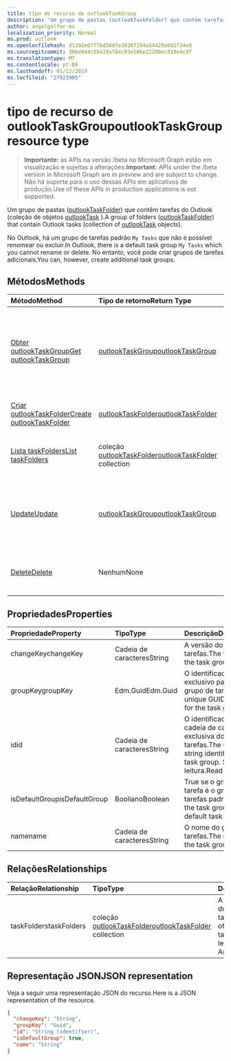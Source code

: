```yaml
---
title: tipo de recurso de outlookTaskGroup
description: 'Um grupo de pastas (outlookTaskFolder) que contêm tarefas do Outlook (coleção de objetos outlookTask). '
author: angelgolfer-ms
localization_priority: Normal
ms.prod: outlook
ms.openlocfilehash: d1392e07f76d508fe30307294a54429a692f34e8
ms.sourcegitcommit: 36be044c89a19af84c93e586e22200ec919e4c9f
ms.translationtype: MT
ms.contentlocale: pt-BR
ms.lasthandoff: 01/12/2019
ms.locfileid: "27923905"
---
```

# <a name="outlooktaskgroup-resource-type"></a><span data-ttu-id="5b8b9-103">tipo de recurso de outlookTaskGroup</span><span class="sxs-lookup"><span data-stu-id="5b8b9-103">outlookTaskGroup resource type</span></span>

> <span data-ttu-id="5b8b9-104">**Importante:** as APIs na versão /beta no Microsoft Graph estão em visualização e sujeitas a alterações.</span><span class="sxs-lookup"><span data-stu-id="5b8b9-104">**Important:** APIs under the /beta version in Microsoft Graph are in preview and are subject to change.</span></span> <span data-ttu-id="5b8b9-105">Não há suporte para o uso dessas APIs em aplicativos de produção.</span><span class="sxs-lookup"><span data-stu-id="5b8b9-105">Use of these APIs in production applications is not supported.</span></span>

<span data-ttu-id="5b8b9-106">Um grupo de pastas ([outlookTaskFolder](outlooktaskfolder.md)) que contêm tarefas do Outlook (coleção de objetos [outlookTask](outlooktask.md) ).</span><span class="sxs-lookup"><span data-stu-id="5b8b9-106">A group of folders ([outlookTaskFolder](outlooktaskfolder.md)) that contain Outlook tasks (collection of [outlookTask](outlooktask.md) objects).</span></span> 

<span data-ttu-id="5b8b9-107">No Outlook, há um grupo de tarefas padrão `My Tasks` que não é possível renomear ou excluir.</span><span class="sxs-lookup"><span data-stu-id="5b8b9-107">In Outlook, there is a default task group `My Tasks` which you cannot rename or delete.</span></span> <span data-ttu-id="5b8b9-108">No entanto, você pode criar grupos de tarefas adicionais.</span><span class="sxs-lookup"><span data-stu-id="5b8b9-108">You can, however, create additional task groups.</span></span> 


## <a name="methods"></a><span data-ttu-id="5b8b9-109">Métodos</span><span class="sxs-lookup"><span data-stu-id="5b8b9-109">Methods</span></span>

| <span data-ttu-id="5b8b9-110">Método</span><span class="sxs-lookup"><span data-stu-id="5b8b9-110">Method</span></span>           | <span data-ttu-id="5b8b9-111">Tipo de retorno</span><span class="sxs-lookup"><span data-stu-id="5b8b9-111">Return Type</span></span>    |<span data-ttu-id="5b8b9-112">Descrição</span><span class="sxs-lookup"><span data-stu-id="5b8b9-112">Description</span></span>|
|:---------------|:--------|:----------|
|[<span data-ttu-id="5b8b9-113">Obter outlookTaskGroup</span><span class="sxs-lookup"><span data-stu-id="5b8b9-113">Get outlookTaskGroup</span></span>](../api/outlooktaskgroup-get.md) | [<span data-ttu-id="5b8b9-114">outlookTaskGroup</span><span class="sxs-lookup"><span data-stu-id="5b8b9-114">outlookTaskGroup</span></span>](outlooktaskgroup.md) |<span data-ttu-id="5b8b9-115">Obtenha as propriedades e relacionamentos do grupo de tarefas especificado do Outlook.</span><span class="sxs-lookup"><span data-stu-id="5b8b9-115">Get the properties and relationships of the specified Outlook task group.</span></span>|
|[<span data-ttu-id="5b8b9-116">Criar outlookTaskFolder</span><span class="sxs-lookup"><span data-stu-id="5b8b9-116">Create outlookTaskFolder</span></span>](../api/outlooktaskgroup-post-taskfolders.md) |[<span data-ttu-id="5b8b9-117">outlookTaskFolder</span><span class="sxs-lookup"><span data-stu-id="5b8b9-117">outlookTaskFolder</span></span>](outlooktaskfolder.md)| <span data-ttu-id="5b8b9-118">Crie uma pasta de tarefas do Outlook.</span><span class="sxs-lookup"><span data-stu-id="5b8b9-118">Create an Outlook task folder.</span></span>|
|[<span data-ttu-id="5b8b9-119">Lista taskFolders</span><span class="sxs-lookup"><span data-stu-id="5b8b9-119">List taskFolders</span></span>](../api/outlooktaskgroup-list-taskfolders.md) |<span data-ttu-id="5b8b9-120">coleção [outlookTaskFolder](outlooktaskfolder.md)</span><span class="sxs-lookup"><span data-stu-id="5b8b9-120">[outlookTaskFolder](outlooktaskfolder.md) collection</span></span>| <span data-ttu-id="5b8b9-121">Obtenha uma coleção de pastas de tarefas do Outlook.</span><span class="sxs-lookup"><span data-stu-id="5b8b9-121">Get a collection of Outlook task folders.</span></span>|
|[<span data-ttu-id="5b8b9-122">Update</span><span class="sxs-lookup"><span data-stu-id="5b8b9-122">Update</span></span>](../api/outlooktaskgroup-update.md) | [<span data-ttu-id="5b8b9-123">outlookTaskGroup</span><span class="sxs-lookup"><span data-stu-id="5b8b9-123">outlookTaskGroup</span></span>](outlooktaskgroup.md)  |<span data-ttu-id="5b8b9-124">Atualize as propriedades graváveis de um grupo de tarefa do Outlook.</span><span class="sxs-lookup"><span data-stu-id="5b8b9-124">Update the writable properties of an Outlook task group.</span></span> |
|[<span data-ttu-id="5b8b9-125">Delete</span><span class="sxs-lookup"><span data-stu-id="5b8b9-125">Delete</span></span>](../api/outlooktaskgroup-delete.md) | <span data-ttu-id="5b8b9-126">Nenhum</span><span class="sxs-lookup"><span data-stu-id="5b8b9-126">None</span></span> |<span data-ttu-id="5b8b9-127">Exclua o grupo de tarefas do Outlook especificado.</span><span class="sxs-lookup"><span data-stu-id="5b8b9-127">Delete the specified Outlook task group.</span></span> |

## <a name="properties"></a><span data-ttu-id="5b8b9-128">Propriedades</span><span class="sxs-lookup"><span data-stu-id="5b8b9-128">Properties</span></span>
| <span data-ttu-id="5b8b9-129">Propriedade</span><span class="sxs-lookup"><span data-stu-id="5b8b9-129">Property</span></span>     | <span data-ttu-id="5b8b9-130">Tipo</span><span class="sxs-lookup"><span data-stu-id="5b8b9-130">Type</span></span>   |<span data-ttu-id="5b8b9-131">Descrição</span><span class="sxs-lookup"><span data-stu-id="5b8b9-131">Description</span></span>|
|:---------------|:--------|:----------|
|<span data-ttu-id="5b8b9-132">changeKey</span><span class="sxs-lookup"><span data-stu-id="5b8b9-132">changeKey</span></span>|<span data-ttu-id="5b8b9-133">Cadeia de caracteres</span><span class="sxs-lookup"><span data-stu-id="5b8b9-133">String</span></span>|<span data-ttu-id="5b8b9-134">A versão do grupo de tarefas.</span><span class="sxs-lookup"><span data-stu-id="5b8b9-134">The version of the task group.</span></span>|
|<span data-ttu-id="5b8b9-135">groupKey</span><span class="sxs-lookup"><span data-stu-id="5b8b9-135">groupKey</span></span>|<span data-ttu-id="5b8b9-136">Edm.Guid</span><span class="sxs-lookup"><span data-stu-id="5b8b9-136">Edm.Guid</span></span>|<span data-ttu-id="5b8b9-137">O identificador GUID exclusivo para o grupo de tarefa.</span><span class="sxs-lookup"><span data-stu-id="5b8b9-137">The unique GUID identifier for the task group.</span></span>|
|<span data-ttu-id="5b8b9-138">id</span><span class="sxs-lookup"><span data-stu-id="5b8b9-138">id</span></span>|<span data-ttu-id="5b8b9-139">Cadeia de caracteres</span><span class="sxs-lookup"><span data-stu-id="5b8b9-139">String</span></span>|<span data-ttu-id="5b8b9-140">O identificador de cadeia de caracteres exclusiva do grupo de tarefas.</span><span class="sxs-lookup"><span data-stu-id="5b8b9-140">The unique string identifier of the task group.</span></span> <span data-ttu-id="5b8b9-141">Somente leitura.</span><span class="sxs-lookup"><span data-stu-id="5b8b9-141">Read-only.</span></span>|
|<span data-ttu-id="5b8b9-142">isDefaultGroup</span><span class="sxs-lookup"><span data-stu-id="5b8b9-142">isDefaultGroup</span></span>|<span data-ttu-id="5b8b9-143">Booliano</span><span class="sxs-lookup"><span data-stu-id="5b8b9-143">Boolean</span></span>|<span data-ttu-id="5b8b9-144">True se o grupo de tarefa é o grupo de tarefas padrão.</span><span class="sxs-lookup"><span data-stu-id="5b8b9-144">True if the task group is the default task group.</span></span>|
|<span data-ttu-id="5b8b9-145">name</span><span class="sxs-lookup"><span data-stu-id="5b8b9-145">name</span></span>|<span data-ttu-id="5b8b9-146">Cadeia de caracteres</span><span class="sxs-lookup"><span data-stu-id="5b8b9-146">String</span></span>|<span data-ttu-id="5b8b9-147">O nome do grupo de tarefas.</span><span class="sxs-lookup"><span data-stu-id="5b8b9-147">The name of the task group.</span></span>|

## <a name="relationships"></a><span data-ttu-id="5b8b9-148">Relações</span><span class="sxs-lookup"><span data-stu-id="5b8b9-148">Relationships</span></span>
| <span data-ttu-id="5b8b9-149">Relação</span><span class="sxs-lookup"><span data-stu-id="5b8b9-149">Relationship</span></span> | <span data-ttu-id="5b8b9-150">Tipo</span><span class="sxs-lookup"><span data-stu-id="5b8b9-150">Type</span></span>   |<span data-ttu-id="5b8b9-151">Descrição</span><span class="sxs-lookup"><span data-stu-id="5b8b9-151">Description</span></span>|
|:---------------|:--------|:----------|
|<span data-ttu-id="5b8b9-152">taskFolders</span><span class="sxs-lookup"><span data-stu-id="5b8b9-152">taskFolders</span></span>|<span data-ttu-id="5b8b9-153">coleção [outlookTaskFolder](outlooktaskfolder.md)</span><span class="sxs-lookup"><span data-stu-id="5b8b9-153">[outlookTaskFolder](outlooktaskfolder.md) collection</span></span>| <span data-ttu-id="5b8b9-154">A coleção de pastas de tarefa no grupo de tarefas.</span><span class="sxs-lookup"><span data-stu-id="5b8b9-154">The collection of task folders in the task group.</span></span> <span data-ttu-id="5b8b9-155">Somente leitura.</span><span class="sxs-lookup"><span data-stu-id="5b8b9-155">Read-only.</span></span> <span data-ttu-id="5b8b9-156">Anulável.</span><span class="sxs-lookup"><span data-stu-id="5b8b9-156">Nullable.</span></span>|

## <a name="json-representation"></a><span data-ttu-id="5b8b9-157">Representação JSON</span><span class="sxs-lookup"><span data-stu-id="5b8b9-157">JSON representation</span></span>
<span data-ttu-id="5b8b9-158">Veja a seguir uma representação JSON do recurso.</span><span class="sxs-lookup"><span data-stu-id="5b8b9-158">Here is a JSON representation of the resource.</span></span>

<!-- {
  "blockType": "resource",
  "optionalProperties": [

  ],
  "@odata.type": "microsoft.graph.outlookTaskGroup"
}-->

```json
{
  "changeKey": "String",
  "groupKey": "Guid",
  "id": "String (identifier)",
  "isDefaultGroup": true,
  "name": "String"
}

```

<!-- uuid: 8fcb5dbc-d5aa-4681-8e31-b001d5168d79
2015-10-25 14:57:30 UTC -->
<!-- {
  "type": "#page.annotation",
  "description": "outlookTaskGroup resource",
  "keywords": "",
  "section": "documentation",
  "tocPath": ""
}-->
